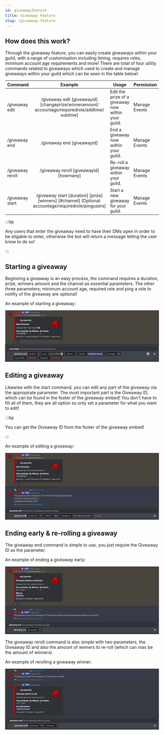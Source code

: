 ```yaml
---
id: giveawayfeature
title: Giveaway Feature
slug: /giveaway-feature
---
```


## How does this work?

Through the giveaway feature, you can easily create giveaways within your guild, with a range of customisation including timing, requires roles, minimum account age requirements and more! There are total of four utility commands related to giveaways which used to create and manage giveaways within your guild which can be seen in the table below!

| Command        |    Example    |  Usage  |  Permission  |  Timeout  |
| -------------  | :-----------: | -----  |  ----------  |  -------  |
| /giveaway edit        | /giveaway edit [giveawayid] [changeprize/winneramount/ accountage/requiredrole/addtime/ subtime] | Edit the prize of a giveaway now within your guild. | Manage Events | N/A |
| /giveaway end        | /giveaway end [giveawayid] | End a giveaway now within your guild. | Manage Events | N/A |
| /giveaway reroll        | /giveaway reroll [giveawayid] [howmany] | Re-roll a giveaway within your guild. | Manage Events | N/A |
| /giveaway start        | /giveaway start [duration] [prize] [winners] [#channel] [Optional: accountage/requiredrole/pingusers] | Start a new giveaway for your guild. | Manage Events | N/A |

:::tip

Any users that enter the giveaway need to have their DMs open in order to be eligable to enter, otherwise the bot will return a message letting the user know to do so!

:::

## Starting a giveaway

Beginning a giveaway is an easy process, the command requires a duration, prize, winners amount and the channel as essential parameters. The other three parameters; minimum account age, required role and ping a role to notifiy of the giveaway are optional!

An example of starting a giveaway:

![img](../static/img/giveaway-start-example.png)

## Editing a giveaway

Likewise with the start command, you can edit any part of the giveaway via the appropirate parameter. The most important part is the Giveaway ID, which can be found in the footer of the giveaway embed! You don't have to fill all of them, they are all option so only set a parameter for what you want to edit!

:::tip

You can get the Giveaway ID from the footer of the giveaway embed!

:::

An example of editing a giveaway:

![img](../static/img/giveaway-edit-example.png)

## Ending early & re-rolling a giveaway

The giveaway end command is simple to use, you just require the Giveaway ID as the parameter. 

An example of ending a giveaway early:

![img](../static/img/giveaway-end-example.png)

The giveaway reroll command is also simple with two parameters, the Giveaway ID and also the amount of winners to re-roll (which can max be the amount of winners).

An example of rerolling a giveaway winner:

![img](../static/img/giveaway-reroll-example.png)